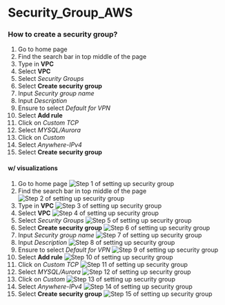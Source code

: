 # Security_Group_AWS
### How to create a security group?
1.  Go to home page
2.  Find the search bar in top middle of the page
3.  Type in  **VPC**
4.  Select  **VPC**
5.  Select  _Security Groups_
6.  Select **Create security group**
7.  Input *Security group name*
8.  Input *Description*
9.  Ensure to select *Default for VPN* 
10. Select **Add rule**
11.  Click on *Custom TCP* 
12. Select *MYSQL/Aurora*
13. Click on *Custom*
14. Select *Anywhere-IPv4*
15. Select **Create security group**

#### w/ visualizations
1.  Go to home page ![Step 1 of setting up security group](https://github.com/samuelroiz/AWS_Overview/blob/main/Images/Security_Group/create_security_group_step_1.jpg)
2.  Find the search bar in top middle of the page ![Step 2 of setting up security group](https://github.com/samuelroiz/AWS_Overview/blob/main/Images/Security_Group/create_security_group_step_2_and_3.jpg)
3.  Type in  **VPC** ![Step 3 of setting up security group](https://github.com/samuelroiz/AWS_Overview/blob/main/Images/Security_Group/create_security_group_step_2_and_3.jpg)
4.  Select  **VPC** ![Step 4 of setting up security group](https://github.com/samuelroiz/AWS_Overview/blob/main/Images/Security_Group/create_security_group_step_4.jpg)
5.  Select  _Security Groups_ ![Step 5 of setting up security group](https://github.com/samuelroiz/AWS_Overview/blob/main/Images/Security_Group/create_security_group_step_5.jpg)
6.  Select **Create security group** ![Step 6 of setting up security group](https://github.com/samuelroiz/AWS_Overview/blob/main/Images/Security_Group/create_security_group_step_6.jpg)
7.  Input *Security group name* ![Step 7 of setting up security group](https://github.com/samuelroiz/AWS_Overview/blob/main/Images/Security_Group/create_security_group_step_7.jpg)
8.  Input *Description* ![Step 8 of setting up security group](https://github.com/samuelroiz/AWS_Overview/blob/main/Images/Security_Group/create_security_group_step_8.jpg)
9.  Ensure to select *Default for VPN* ![Step 9 of setting up security group](https://github.com/samuelroiz/AWS_Overview/blob/main/Images/Security_Group/create_security_group_step_9.jpg)
10. Select **Add rule** ![Step 10 of setting up security group](https://github.com/samuelroiz/AWS_Overview/blob/main/Images/Security_Group/create_security_group_step_10.jpg)
11.  Click on *Custom TCP* ![Step 11 of setting up security group](https://github.com/samuelroiz/AWS_Overview/blob/main/Images/Security_Group/create_security_group_step_11.jpg)
12. Select *MYSQL/Aurora* ![Step 12 of setting up security group](https://github.com/samuelroiz/AWS_Overview/blob/main/Images/Security_Group/create_security_group_step_12.jpg)
13. Click on *Custom* ![Step 13 of setting up security group](https://github.com/samuelroiz/AWS_Overview/blob/main/Images/Security_Group/create_security_group_step_13.jpg)
14. Select *Anywhere-IPv4* ![Step 14 of setting up security group](https://github.com/samuelroiz/AWS_Overview/blob/main/Images/Security_Group/create_security_group_step_14.jpg)
15. Select **Create security group** ![Step 15 of setting up security group](https://github.com/samuelroiz/AWS_Overview/blob/main/Images/Security_Group/create_security_group_step_15.jpg)
